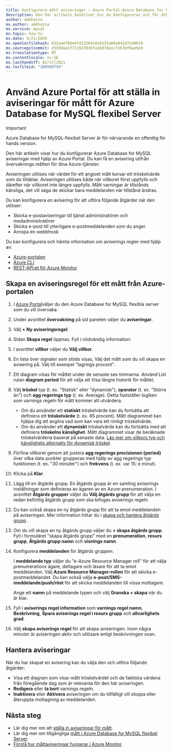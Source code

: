 ```yaml
---
title: Konfigurera mått aviseringar – Azure Portal-Azure Database for MySQL – flexibel Server
description: Den här artikeln beskriver hur du konfigurerar och får åtkomst till mått aviseringar för Azure Database for MySQL flexibel Server från Azure Portal.
author: ambhatna
ms.author: ambhatna
ms.service: mysql
ms.topic: how-to
ms.date: 9/21/2020
ms.openlocfilehash: 632aae766e6fd1328dc6e0135a88a942d7ad0910
ms.sourcegitcommit: e559daa1f7115d703bfa1b87da1cf267bf6ae9e8
ms.translationtype: MT
ms.contentlocale: sv-SE
ms.lasthandoff: 02/17/2021
ms.locfileid: "100595794"
---
```

# <a name="use-the-azure-portal-to-set-up-alerts-on-metrics-for-azure-database-for-mysql---flexible-server"></a>Använd Azure Portal för att ställa in aviseringar för mått för Azure Database for MySQL flexibel Server 

> [!IMPORTANT] 
> Azure Database for MySQL-flexibel Server är för närvarande en offentlig för hands version.

Den här artikeln visar hur du konfigurerar Azure Database for MySQL aviseringar med hjälp av Azure Portal. Du kan få en avisering utifrån övervaknings måtten för dina Azure-tjänster.

Aviseringen utlöses när värdet för ett angivet mått korsar ett tröskelvärde som du tilldelar. Aviseringen utlöses både när villkoret först uppfylls och därefter när villkoret inte längre uppfylls. Mått varningar är tillstånds känsliga, det vill säga de skickar bara meddelanden när tillstånd ändras.

Du kan konfigurera en avisering för att utföra följande åtgärder när den utlöser:
* Skicka e-postaviseringar till tjänst administratören och medadministratörer
* Skicka e-post till ytterligare e-postmeddelanden som du anger.
* Anropa en webbhook

Du kan konfigurera och hämta information om aviserings regler med hjälp av:
* [Azure-portalen](../../azure-monitor/alerts/alerts-metric.md#create-with-azure-portal)
* [Azure CLI](../../azure-monitor/alerts/alerts-metric.md#with-azure-cli)
* [REST-API:et för Azure Monitor](/rest/api/monitor/metricalerts)

## <a name="create-an-alert-rule-on-a-metric-from-the-azure-portal"></a>Skapa en aviseringsregel för ett mått från Azure-portalen
1. I [Azure Portal](https://portal.azure.com/)väljer du den Azure Database for MySQL flexibla server som du vill övervaka.
2. Under avsnittet **övervakning** på sid panelen väljer du **aviseringar**.
3. Välj **+ Ny aviseringsregel**.
4. Sidan **Skapa regel** öppnas. Fyll i nödvändig information:
5. I avsnittet **villkor** väljer du **Välj villkor**.
6. En lista över signaler som stöds visas, Välj det mått som du vill skapa en avisering på. Välj till exempel "lagrings procent".
7. Ett diagram visas för måttet under de senaste sex timmarna. Använd List rutan **diagram period** för att välja att Visa längre historik för måttet.
8. Välj **tröskel** typ (t. ex. "Statisk" eller "dynamisk"), **operator** (t. ex. "Större än") och **agg regerings typ** (t. ex. Average). Detta fastställer logiken som varnings regeln för mått kommer att utvärdera.
    - Om du använder ett **statiskt** tröskelvärde kan du fortsätta att definiera ett **tröskelvärde** (t. ex. 85 procent). Mått diagrammet kan hjälpa dig att avgöra vad som kan vara ett rimligt tröskelvärde.
    - Om du använder ett **dynamiskt** tröskelvärde kan du fortsätta med att definiera **tröskelns känslighet**. Mått diagrammet visar de beräknade tröskelvärdena baserat på senaste data. [Läs mer om villkors typ och känslighets alternativ för dynamisk tröskel](../../azure-monitor/alerts/alerts-dynamic-thresholds.md).
9. Förfina villkoret genom att justera **agg regerings precisionen (period)** över vilka data punkter grupperas med hjälp av agg regerings typ funktionen (t. ex. "30 minuter") och **frekvens** (t. ex. var 15: e minut).
10. Klicka på **Klar**.
11. Lägg till en åtgärds grupp. En åtgärds grupp är en samling aviserings inställningar som definieras av ägaren av en Azure-prenumeration. I avsnittet **Åtgärds grupper** väljer du **Välj åtgärds grupp** för att välja en redan befintlig åtgärds grupp som ska bifogas aviserings regeln.
12. Du kan också skapa en ny åtgärds grupp för att ta emot meddelanden på aviseringen. Mer information hittar du i [skapa och hantera åtgärds grupp](../../azure-monitor/alerts/action-groups.md) .
13. Om du vill skapa en ny åtgärds grupp väljer du **+ skapa åtgärds grupp**. Fyll i formuläret "skapa åtgärds grupp" med en **prenumeration**, **resurs grupp**, **Åtgärds grupp namn** och **visnings namn**.
14. Konfigurera **meddelanden** för åtgärds gruppen.
    
    I **meddelande typ** väljer du "e-Azure Resource Manager roll" för att välja prenumerations ägare, deltagare och läsare för att ta emot meddelanden. Välj **Azure Resource Manager-rollen** för att skicka e-postmeddelandet.
    Du kan också välja **e-post/SMS-meddelande/push/röst** för att skicka meddelanden till vissa mottagare.

    Ange ett **namn** på meddelande typen och välj **Granska + skapa** när du är klar.

    <!--:::image type="content" source="./media/howto-alert-on-metric/10-action-group-type.png" alt-text="Action group":::-->
    
15. Fyll i **aviserings regel information** som **varnings regel namn**, **Beskrivning**, **Spara aviserings regel i resurs grupp** och **allvarlighets grad**.

    <!--:::image type="content" source="./media/howto-alert-on-metric/11-name-description-severity.png" alt-text="Action group":::-->

16. Välj **skapa aviserings regel** för att skapa aviseringen.
    Inom några minuter är aviseringen aktiv och utlösare enligt beskrivningen ovan.
## <a name="manage-your-alerts"></a>Hantera aviseringar
När du har skapat en avisering kan du välja den och utföra följande åtgärder:

* Visa ett diagram som visar mått tröskelvärdet och de faktiska värdena från föregående dag som är relevanta för den här aviseringen.
* **Redigera** eller **ta bort** varnings regeln.
* **Inaktivera** eller **Aktivera** aviseringen om du tillfälligt vill stoppa eller återuppta mottagning av meddelanden.


## <a name="next-steps"></a>Nästa steg
- Lär dig mer om att [ställa in aviseringar för mått](../../azure-monitor/alerts/alerts-metric.md).
- Lär dig mer om tillgängliga [mått i Azure Database for MySQL flexibel Server](./concepts-monitoring.md).
- [Förstå hur måttaviseringar fungerar i Azure Monitor](../../azure-monitor/alerts/alerts-metric-overview.md)